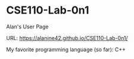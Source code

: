 # CSE110-Lab-0n1

Alan's User Page

URL: https://alanine42.github.io/CSE110-Lab-0n1/

My favorite programming language (so far): C++
